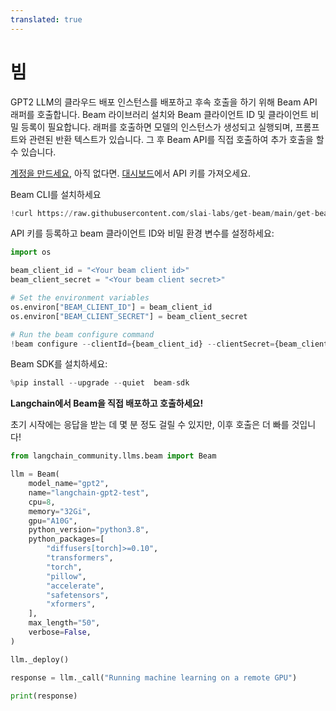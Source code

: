 ```yaml
---
translated: true
---
```


# 빔

GPT2 LLM의 클라우드 배포 인스턴스를 배포하고 후속 호출을 하기 위해 Beam API 래퍼를 호출합니다. Beam 라이브러리 설치와 Beam 클라이언트 ID 및 클라이언트 비밀 등록이 필요합니다. 래퍼를 호출하면 모델의 인스턴스가 생성되고 실행되며, 프롬프트와 관련된 반환 텍스트가 있습니다. 그 후 Beam API를 직접 호출하여 추가 호출을 할 수 있습니다.

[계정을 만드세요](https://www.beam.cloud/), 아직 없다면. [대시보드](https://www.beam.cloud/dashboard/settings/api-keys)에서 API 키를 가져오세요.

Beam CLI를 설치하세요

```python
!curl https://raw.githubusercontent.com/slai-labs/get-beam/main/get-beam.sh -sSfL | sh
```

API 키를 등록하고 beam 클라이언트 ID와 비밀 환경 변수를 설정하세요:

```python
import os

beam_client_id = "<Your beam client id>"
beam_client_secret = "<Your beam client secret>"

# Set the environment variables
os.environ["BEAM_CLIENT_ID"] = beam_client_id
os.environ["BEAM_CLIENT_SECRET"] = beam_client_secret

# Run the beam configure command
!beam configure --clientId={beam_client_id} --clientSecret={beam_client_secret}
```

Beam SDK를 설치하세요:

```python
%pip install --upgrade --quiet  beam-sdk
```

**Langchain에서 Beam을 직접 배포하고 호출하세요!**

초기 시작에는 응답을 받는 데 몇 분 정도 걸릴 수 있지만, 이후 호출은 더 빠를 것입니다!

```python
from langchain_community.llms.beam import Beam

llm = Beam(
    model_name="gpt2",
    name="langchain-gpt2-test",
    cpu=8,
    memory="32Gi",
    gpu="A10G",
    python_version="python3.8",
    python_packages=[
        "diffusers[torch]>=0.10",
        "transformers",
        "torch",
        "pillow",
        "accelerate",
        "safetensors",
        "xformers",
    ],
    max_length="50",
    verbose=False,
)

llm._deploy()

response = llm._call("Running machine learning on a remote GPU")

print(response)
```
